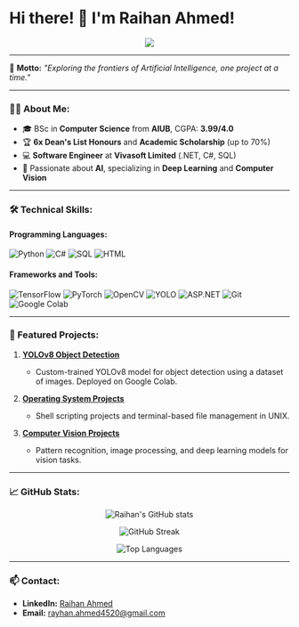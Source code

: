 # Hi there! 👋 I'm Raihan Ahmed!

<p align="center">
  <img src="https://readme-typing-svg.herokuapp.com?color=6D98E7&lines=Software+Engineer+%7C+AI+Enthusiast+%7C+Deep+Learning+Researcher;Experienced+in+%7C+Web+Development+and+Computer+Vision;Always+Learning+%7C+Building+AI+Solutions">
</p>

---

🌟 **Motto:** *"Exploring the frontiers of Artificial Intelligence, one project at a time."*

---

### 👨‍💻 About Me:
- 🎓 BSc in **Computer Science** from **AIUB**, CGPA: **3.99/4.0**
- 🏆 **6x Dean's List Honours** and **Academic Scholarship** (up to 70%)
- 💻 **Software Engineer** at **Vivasoft Limited** (.NET, C#, SQL)
- 🧠 Passionate about **AI**, specializing in **Deep Learning** and **Computer Vision**

---

### 🛠️ Technical Skills:
#### Programming Languages:
![Python](https://img.shields.io/badge/-Python-3776AB?style=flat-square&logo=python&logoColor=white)
![C#](https://img.shields.io/badge/-C%23-239120?style=flat-square&logo=c-sharp&logoColor=white)
![SQL](https://img.shields.io/badge/-SQL-4479A1?style=flat-square&logo=postgresql&logoColor=white)
![HTML](https://img.shields.io/badge/-HTML-E34F26?style=flat-square&logo=html5&logoColor=white)

#### Frameworks and Tools:
![TensorFlow](https://img.shields.io/badge/-TensorFlow-FF6F00?style=flat-square&logo=tensorflow&logoColor=white)
![PyTorch](https://img.shields.io/badge/-PyTorch-EE4C2C?style=flat-square&logo=pytorch&logoColor=white)
![OpenCV](https://img.shields.io/badge/-OpenCV-5C3EE8?style=flat-square&logo=opencv&logoColor=white)
![YOLO](https://img.shields.io/badge/-YOLO-3776AB?style=flat-square&logo=yolo&logoColor=white)
![ASP.NET](https://img.shields.io/badge/-ASP.NET-512BD4?style=flat-square&logo=.net&logoColor=white)
![Git](https://img.shields.io/badge/-Git-F05032?style=flat-square&logo=git&logoColor=white)
![Google Colab](https://img.shields.io/badge/-Google%20Colab-F9AB00?style=flat-square&logo=google-colab&logoColor=white)

---

### 🚀 Featured Projects:
1. **[YOLOv8 Object Detection](https://github.com/Raihan4520/YOLOv8-Object-Detection)**
   - Custom-trained YOLOv8 model for object detection using a dataset of images. Deployed on Google Colab.

2. **[Operating System Projects](https://github.com/Raihan4520/Operating-System-Coursework)**
   - Shell scripting projects and terminal-based file management in UNIX.

3. **[Computer Vision Projects](https://github.com/Raihan4520/Computer-Vision-and-Pattern-Recognition)**
   - Pattern recognition, image processing, and deep learning models for vision tasks.

---

### 📈 GitHub Stats:

<p align="center">
  <img src="https://github-readme-stats.vercel.app/api?username=Raihan4520&show_icons=true&theme=radical" alt="Raihan's GitHub stats" />
</p>

<p align="center">
  <img src="https://github-readme-streak-stats.herokuapp.com/?user=Raihan4520&theme=radical" alt="GitHub Streak" />
</p>

<p align="center">
  <img src="https://github-readme-stats.vercel.app/api/top-langs/?username=Raihan4520&layout=compact&theme=radical" alt="Top Languages" />
</p>

---

### 📫 Contact:
- **LinkedIn:** [Raihan Ahmed](https://www.linkedin.com/in/raihan4520)
- **Email:** rayhan.ahmed4520@gmail.com
